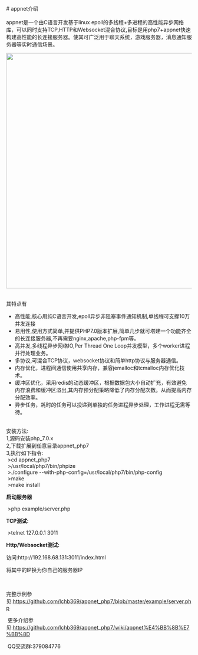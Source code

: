 <p># appnet介绍<br /><br />appnet是一个由C语言开发基于linux epoll的多线程+多进程的高性能异步网络库，可以同时支持TCP,HTTP和Websocket混合协议,目标是用php7+appnet快速构建高性能的长连接服务器。使其可广泛用于聊天系统，游戏服务器，消息通知服务器等实时通信场景。</p>
<p><img src="http://images2015.cnblogs.com/blog/234056/201604/234056-20160428172712252-741219753.jpg" alt="" width="959" height="638" /></p>
<p><br />其特点有</p>
<ul>
<li>高性能,核心用纯C语言开发,epoll异步非阻塞事件通知机制,单线程可支撑10万并发连接</li>
<li>易用性,使用方式简单,并提供PHP7.0版本扩展,简单几步就可塔建一个功能齐全的长连接服务器,不再需要nginx,apache,php-fpm等。</li>
<li>高并发,多线程异步网络IO,Per Thread One Loop并发模型，多个worker进程并行处理业务。</li>
<li>多协议,可混合TCP协议，websocket协议和简单http协议与服务器通信。</li>
<li>内存优化，进程间通信使用共享内存，兼容jemalloc和tcmalloc内存优化技术。</li>
<li>缓冲区优化，采用redis的动态缓冲区，根据数据包大小自动扩充，有效避免内存浪费和缓冲区溢出,其内存预分配策略降低了内存分配次数。从而提高内存分配效率。</li>
<li>异步任务，耗时的任务可以投递到单独的任务进程异步处理，工作进程无需等待。</li>

</ul>
<p><br />安装方法:<br />1,源码安装php_7.0.x<br />2,下载扩展到任意目录appnet_php7<br />3,执行如下指令:<br />&nbsp;&gt;cd appnet_php7<br />&nbsp;&gt;/usr/local/php7/bin/phpize<br />&nbsp;&gt;./configure --with-php-config=/usr/local/php7/bin/php-config<br />&nbsp;&gt;make<br />&nbsp;&gt;make install</p>
<p><strong>启动服务器</strong></p>
<p>&nbsp;&gt;php example/server.php&nbsp;</p>
<p><strong>TCP测试:</strong></p>
<p>&nbsp;&gt;telnet 127.0.0.1 3011</p>
<p><strong>Http/Websocket测试:</strong></p>
<p>访问:http://192.168.68.131:3011/index.html</p>
<p>将其中的IP换为你自己的服务器IP</p>
<p>&nbsp;</p>
<p>完整示例参见:<a href="https://github.com/lchb369/appnet_php7/blob/master/example/server.php" target="_blank">https://github.com/lchb369/appnet_php7/blob/master/example/server.php</a></p>
<p>&nbsp;更多介绍参见:<a href="https://github.com/lchb369/appnet_php7/wiki/appnet%E4%BB%8B%E7%BB%8D" target="_blank">https://github.com/lchb369/appnet_php7/wiki/appnet%E4%BB%8B%E7%BB%8D</a></p>
<p>&nbsp;QQ交流群:379084776</p>